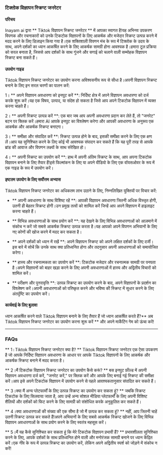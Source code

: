 ### टिक्तोक विज्ञापन स्क्रिप्ट जनरेटर

#### परिचय
Inayam ai द्वारा ** Tiktok विज्ञापन स्क्रिप्ट जनरेटर ** में आपका स्वागत है!यह अभिनव उपकरण विपणक और रचनाकारों को उनके टिकटोक विज्ञापनों के लिए आकर्षक और मजेदार स्क्रिप्ट उत्पन्न करने में मदद करने के लिए डिज़ाइन किया गया है।एक शक्तिशाली विपणन मंच के रूप में टिक्तोक के उदय के साथ, अपने दर्शकों का ध्यान आकर्षित करने के लिए आकर्षक सामग्री होना आवश्यक है।हमारा टूल प्रक्रिया को सरल बनाता है, जिससे आप दर्शकों के साथ गूंजने और सगाई को चलाने वाली सम्मोहक विज्ञापन स्क्रिप्ट बना सकते हैं।

#### उपयोग गाइड
Tiktok विज्ञापन स्क्रिप्ट जनरेटर का उपयोग करना अविश्वसनीय रूप से सीधा है।अपनी विज्ञापन स्क्रिप्ट बनाने के लिए इन सरल चरणों का पालन करें:

1। ** अपने विज्ञापन अवधारणा को इनपुट करें **: निर्दिष्ट क्षेत्र में अपने विज्ञापन अवधारणा को दर्ज करके शुरू करें।यह एक विषय, उत्पाद, या संदेश हो सकता है जिसे आप अपने टिकटोक विज्ञापन में व्यक्त करना चाहते हैं।

2। ** अपनी स्क्रिप्ट उत्पन्न करें **: एक बार जब आप अपनी अवधारणा प्रदान कर लेते हैं, तो "जनरेट" बटन पर क्लिक करें।हमारा AI आपके इनपुट का विश्लेषण करेगा और आपकी अवधारणा के अनुरूप एक आकर्षक और आकर्षक स्क्रिप्ट बनाएगा।

3। ** समीक्षा और संपादित करें **: स्क्रिप्ट उत्पन्न होने के बाद, इसकी समीक्षा करने के लिए एक क्षण लें।आप यह सुनिश्चित करने के लिए कोई भी आवश्यक संपादन कर सकते हैं कि यह पूरी तरह से आपके ब्रांड की आवाज और विपणन लक्ष्यों के साथ संरेखित हो।

4। ** अपनी स्क्रिप्ट का उपयोग करें **: हाथ में अपनी अंतिम स्क्रिप्ट के साथ, आप अपना टिकटोक विज्ञापन बनाने के लिए तैयार हैं!इसे फिल्मांकन के लिए या अपने वीडियो के लिए एक वॉयसओवर के रूप में एक गाइड के रूप में उपयोग करें।

#### इष्टतम उपयोग के लिए सर्वोत्तम अभ्यास
Tiktok विज्ञापन स्क्रिप्ट जनरेटर का अधिकतम लाभ उठाने के लिए, निम्नलिखित युक्तियों पर विचार करें:

- ** अपनी अवधारणा के साथ विशिष्ट रहें **: आपकी विज्ञापन अवधारणा जितनी अधिक विस्तृत होगी, उतनी ही बेहतर स्क्रिप्ट होगी।उन प्रमुख तत्वों को शामिल करें जिन्हें आप अपने विज्ञापन में हाइलाइट करना चाहते हैं।

- ** विभिन्न अवधारणाओं के साथ प्रयोग करें **: यह देखने के लिए विभिन्न अवधारणाओं को आज़माने में संकोच न करें जो सबसे आकर्षक स्क्रिप्ट उत्पन्न करता है।यह आपको अपने विपणन अभियानों के लिए नए कोणों की खोज करने में मदद कर सकता है।

- ** अपने दर्शकों को ध्यान में रखें **: अपने विज्ञापन स्क्रिप्ट को अपने लक्षित दर्शकों के लिए दर्जी।इस बारे में सोचें कि उनके साथ क्या प्रतिध्वनित होगा और तदनुसार अपनी अवधारणाओं को समायोजित करेगा।

- ** हास्य और रचनात्मकता का उपयोग करें **: टिकटोक मजेदार और रचनात्मक सामग्री पर पनपता है।अपने विज्ञापनों को बाहर खड़ा करने के लिए अपनी अवधारणाओं में हास्य और अद्वितीय विचारों को शामिल करें।

- ** परीक्षण और पुनरावृत्ति **: उत्पन्न स्क्रिप्ट का उपयोग करने के बाद, अपने विज्ञापनों के प्रदर्शन का विश्लेषण करें।अपनी अवधारणाओं को परिष्कृत करने और भविष्य की स्क्रिप्ट में सुधार करने के लिए अंतर्दृष्टि का उपयोग करें।

#### कार्यवाई के लिए बुलावा
ध्यान आकर्षित करने वाले Tiktok विज्ञापन बनाने के लिए तैयार हैं जो ध्यान आकर्षित करते हैं?** अब Tiktok विज्ञापन स्क्रिप्ट जनरेटर का उपयोग करना शुरू करें ** और अपने मार्केटिंग गेम को ऊंचा करें!

---

### FAQs

** 1।Tiktok विज्ञापन स्क्रिप्ट जनरेटर क्या है? **
Tiktok विज्ञापन स्क्रिप्ट जनरेटर एक ऐसा उपकरण है जो आपके निर्दिष्ट विज्ञापन अवधारणा के आधार पर आपके Tiktok विज्ञापनों के लिए आकर्षक और आकर्षक स्क्रिप्ट बनाने में मदद करता है।

** 2।मैं टिकटोक विज्ञापन स्क्रिप्ट जनरेटर का उपयोग कैसे करूं? **
बस इनपुट फ़ील्ड में अपनी विज्ञापन अवधारणा दर्ज करें, "जनरेट करें," पर क्लिक करें और आपके लिए बनाई गई स्क्रिप्ट की समीक्षा करें।आप इसे अपने टिकटोक विज्ञापन में उपयोग करने से पहले आवश्यकतानुसार संपादित कर सकते हैं।

** 3।क्या मैं अन्य प्लेटफार्मों के लिए उत्पन्न स्क्रिप्ट का उपयोग कर सकता हूं? **
जबकि स्क्रिप्ट टिकटोक के लिए सिलवाया जाता है, आप उन्हें अन्य सोशल मीडिया प्लेटफार्मों के लिए अपनी विशिष्ट शैलियों और दर्शकों को फिट करने के लिए सामग्री को संशोधित करके अनुकूलित कर सकते हैं।

** 4।क्या अवधारणाओं की संख्या की एक सीमा है जो मैं उत्पन्न कर सकता हूं? **
नहीं, आप जितनी चाहें उतनी स्क्रिप्ट उत्पन्न कर सकते हैं!अपने अभियानों के लिए सबसे आकर्षक स्क्रिप्ट खोजने के लिए विभिन्न विज्ञापन अवधारणाओं के साथ प्रयोग करने के लिए स्वतंत्र महसूस करें।

** 5।मैं यह कैसे सुनिश्चित कर सकता हूं कि मेरे टिकटोक विज्ञापन प्रभावी हैं? **
प्रभावशीलता सुनिश्चित करने के लिए, आपके दर्शकों के साथ प्रतिध्वनित होने वाली और मनोरंजक सामग्री बनाने पर ध्यान केंद्रित करें।एक नींव के रूप में उत्पन्न स्क्रिप्ट का उपयोग करें, लेकिन अपने अद्वितीय स्पर्श को जोड़ने में संकोच न करें!